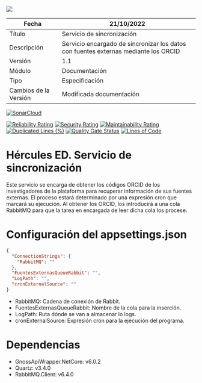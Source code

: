 ![](../Docs/media/CabeceraDocumentosMD.png)

| Fecha         | 21/10/2022                                                   |
| ------------- | ------------------------------------------------------------ |
|Título|Servicio de sincronización| 
|Descripción|Servicio encargado de sincronizar los datos con fuentes externas mediante los ORCID|
|Versión|1.1|
|Módulo|Documentación|
|Tipo|Especificación|
|Cambios de la Versión|Modificada documentación|


[![SonarCloud](https://sonarcloud.io/images/project_badges/sonarcloud-white.svg)](https://sonarcloud.io/summary/new_code?id=Hercules.ED.Synchronization)

[![Reliability Rating](https://sonarcloud.io/api/project_badges/measure?project=Hercules.ED.Synchronization&metric=reliability_rating)](https://sonarcloud.io/summary/new_code?id=Hercules.ED.Synchronization)
[![Security Rating](https://sonarcloud.io/api/project_badges/measure?project=Hercules.ED.Synchronization&metric=security_rating)](https://sonarcloud.io/summary/new_code?id=Hercules.ED.Synchronization)
[![Maintainability Rating](https://sonarcloud.io/api/project_badges/measure?project=Hercules.ED.Synchronization&metric=sqale_rating)](https://sonarcloud.io/summary/new_code?id=Hercules.ED.Synchronization)
[![Duplicated Lines (%)](https://sonarcloud.io/api/project_badges/measure?project=Hercules.ED.Synchronization&metric=duplicated_lines_density)](https://sonarcloud.io/summary/new_code?id=Hercules.ED.Synchronization)
[![Quality Gate Status](https://sonarcloud.io/api/project_badges/measure?project=Hercules.ED.Synchronization&metric=alert_status)](https://sonarcloud.io/summary/new_code?id=Hercules.ED.Synchronization)
[![Lines of Code](https://sonarcloud.io/api/project_badges/measure?project=Hercules.ED.Synchronization&metric=ncloc)](https://sonarcloud.io/summary/new_code?id=Hercules.ED.Synchronization)




# Hércules ED. Servicio de sincronización
Este servicio se encarga de obtener los códigos ORCID de los investigadores de la plataforma para recuperar información de sus fuentes externas. 
El proceso estará determinado por una expresión cron que marcará su ejecución. Al obtener los ORCID, los introducirá a una cola RabbitMQ para que la tarea en encargada de leer dicha cola los procese.

Configuración del appsettings.json
============
```json
{
  "ConnectionStrings": {
    "RabbitMQ": ""
  },
  "FuentesExternasQueueRabbit": "",
  "LogPath": "",
  "cronExternalSource": ""
}
```
- RabbitMQ: Cadena de conexión de Rabbit.
- FuentesExternasQueueRabbit: Nombre de la cola para la inserción.
- LogPath: Ruta dónde se van a almacenar lo logs.
- cronExternalSource: Expresión cron para la ejecución del programa.

Dependencias
============
- GnossApiWrapper.NetCore: v6.0.2
- Quartz: v3.4.0
- RabbitMQ.Client: v6.4.0
